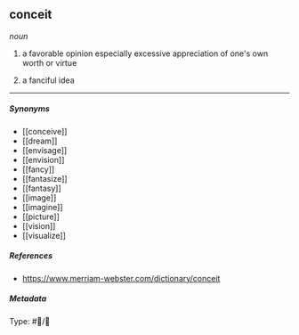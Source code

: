## conceit # 

_noun_

1. a favorable opinion
   especially excessive appreciation of one's own worth or virtue

2. a fanciful idea

___
##### Synonyms 

-   [[conceive]]
-   [[dream]]
-   [[envisage]]
-   [[envision]] 
-   [[fancy]]
-   [[fantasize]]
-   [[fantasy]]
-   [[image]]
-   [[imagine]]
-   [[picture]]
-   [[vision]] 
-   [[visualize]]


##### References 

- https://www.merriam-webster.com/dictionary/conceit

##### Metadata

Type: #💬/💬 